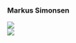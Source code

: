 ### Markus Simonsen

<img src="https://github-readme-stats.vercel.app/api?username=markussim&show_icons=true&count_private=true&theme=jolly&hide_border=true" />

<div >
  <a href="https://wakatime.com/@markussim">
    <img src="https://github-readme-stats.vercel.app/api/wakatime?username=markus&api_domain=wakaspace.eu&custom_title=Weekly%20Development%20Breakdown&theme=jolly&hide_border=true" />
  </a>
</div>
